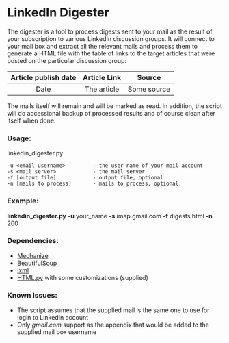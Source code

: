 LinkedIn Digester
=================

The digester is a tool to process digests sent to your mail as the result of your subscription to various LinkedIn discussion groups. It will connect to your mail box and extract all the relevant mails and process them to generate a HTML file with the table of links to the target articles that were posted on the particular discussion group:

| Article publish date  | Article Link | Source      |
| :-----: 				 | :-----: 		| :-------:   |
| Date					 | The article  | Some source |

The mails itself will remain and will be marked as read. In addition, the script will do accessional backup of processed results and of course clean after itself when done.

### Usage:

linkedin_digester.py

	-u <email username>			- the user name of your mail account
	-s <mail server>			- the mail server
	-f [output file] 			- output file, optional
	-n [mails to process]		- mails to process, optional.
	
	
### Example:

**linkedin_digester.py** **-u** your_name **-s** imap.gmail.com **-f** digests.html **-n** 200


### Dependencies:

- [Mechanize](http://wwwsearch.sourceforge.net/mechanize/)
- [BeautifulSoup](http://www.crummy.com/software/BeautifulSoup/)
- [lxml](http://lxml.de/)
- [HTML.py](http://www.decalage.info/python/html) with some customizations (supplied)


### Known Issues:

- The script assumes that the supplied mail is the same one to use for login to LinkedIn account
- Only *gmail.com* support as the appendix that would be added to the supplied mail box username
